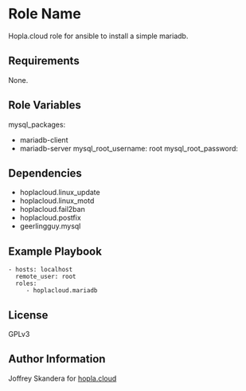 Role Name
=========

Hopla.cloud role for ansible to install a simple mariadb.

Requirements
------------

None.

Role Variables
--------------


mysql_packages:
  - mariadb-client
  - mariadb-server
mysql_root_username: root
mysql_root_password:

Dependencies
------------

- hoplacloud.linux_update
- hoplacloud.linux_motd
- hoplacloud.fail2ban
- hoplacloud.postfix
- geerlingguy.mysql


Example Playbook
----------------

    - hosts: localhost
      remote_user: root
      roles:
         - hoplacloud.mariadb

License
-------

GPLv3

Author Information
------------------

Joffrey Skandera for [hopla.cloud](https://hopla.cloud)
